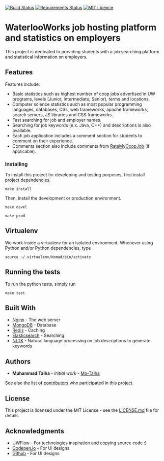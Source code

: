 [![Build Status](https://travis-ci.org/Mo-Talha/Nomad.svg?branch=master)](https://travis-ci.org/Mo-Talha/Nomad)
[![Requirements Status](https://requires.io/github/Mo-Talha/Nomad/requirements.svg?branch=master)](https://requires.io/github/Mo-Talha/Nomad/requirements/?branch=master)
[![MIT Licence](https://badges.frapsoft.com/os/mit/mit.svg?v=103)](https://opensource.org/licenses/mit-license.php)

# WaterlooWorks job hosting platform and statistics on employers

This project is dedicated to providing students with a job searching platform and statistical information on employers.

## Features

Features include:

* Basic statistics such as highest number of coop jobs advertised in UW programs, levels (Junior, Intermediate, Senior), terms and locations.
* Computer science statistics such as most popular programming languages, databases, OSs, web frameworks, apache frameworks, search servers, JS libraries and CSS frameworks.
* Fast searching for job and employer names.
* Searching for job keywords (e.x. Java, C++) and descriptions is also available.
* Each job application includes a comment section for students to comment on their experience.
* Comments section also include comments from [RateMyCoopJob](http://www.ratemycoopjob.com/) (if applicable).

### Installing

To install this project for developing and testing purposes, first install project dependencies.


```
make install
```

Then, install the development or production environment.

```
make devel
```

```
make prod
```

## Virtualenv

We work inside a virtualenv for an isolated environment. Whenever using Python and/or Python dependencies, type 

```
source ~/.virtualenv/Nomad/bin/activate
```

## Running the tests

To run the python tests, simply run 

```
make test
```

## Built With

* [Nginx](https://www.nginx.com/resources/wiki/) - The web server
* [MongoDB](https://www.mongodb.com/) - Database
* [Redis](https://redis.io/) - Caching
* [Elasticsearch](https://www.elastic.co/products/elasticsearch) - Searching
* [NLTK](http://www.nltk.org/) - Natural language processing on job descriptions to generate keywords

## Authors

* **Muhammad Talha** - *Initial work* - [Mo-Talha](https://github.com/Mo-Talha)

See also the list of [contributors](https://github.com/Mo-Talha/Nomad/contributors) who participated in this project.

## License

This project is licensed under the MIT License - see the [LICENSE.md](LICENSE.md) file for details

## Acknowledgments

* [UWFlow](https://github.com/UWFlow/rmc) - For technologies inspiration and copying source code :)
* [Codepen.io](http://codepen.io/) - For UI designs
* [Github](https://github.com) - For UI designs
